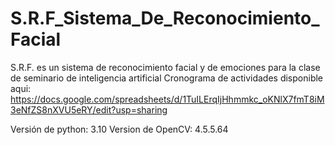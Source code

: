 # S.R.F_Sistema_De_Reconocimiento_Facial
 S.R.F. es un sistema de reconocimiento facial y de emociones para la clase de seminario de inteligencia artificial  Cronograma de actividades disponible aqui: https://docs.google.com/spreadsheets/d/1TuILErqIjHhmmkc_oKNlX7fmT8iM3eNfZS8nXVU5eRY/edit?usp=sharing
 
 Versión de python: 3.10
 Version de OpenCV: 4.5.5.64
 
